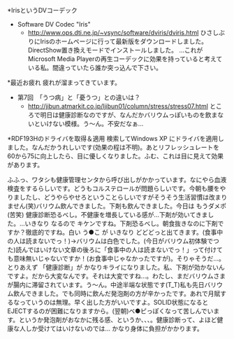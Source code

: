 *IrisというDVコーデック
* Software DV Codec "Iris"
  * http://www.ops.dti.ne.jp/~vsync/software/dviris/dviris.html
ひさしぶりにIrisのホームページに行って最新版をダウンロードしました。DirectShow置き換えモードでインストールしました。
…これがMicrosoft Media Playerの再生コーデックに効果を持っていると考えている私。間違っていたら誰か突っ込んで下さい。

*最近お疲れ
疲れが溜まってきています。
* 第7回　「うつ病」と「憂うつ」との違いは？
  * http://jibun.atmarkit.co.jp/ljibun01/column/stress/stress07.html
ところで明日は健康診断なのですが、なんだかバリウムっぽいものを飲まないといけない模様。う～ん。不安だなぁ…

*RDF193Hのドライバを取得＆適用
検索してWindows XP にドライバを適用しました。なんだかうれしいです(効果の程は不明)。あとリフレッシュレートを 60から75に向上したら、目に優しくなりました。ふむ、これは目に見えて効果があります。





ふふっ、ワタシも健康管理センタから呼び出しがかかっています。なにやら血液検査をするらしいです。どうもコルステロールが問題らしいです。今朝も腰をやりましたし、どうやらやせろということらしいですがそうそう生活習慣は改まりません(笑)バリウム飲んできました。下剤も飲んできました。今日は もうダメポ (苦笑) 健康診断恐るべし。不健康を増長している感が…下剤が効いてきました。…いきなり なるので キケンですね。下剤恐るべし。朝食抜きなのに下剤ですか？徹底的ですね。白い う●こ が いきなり どどどっと出てきます。(食事中の人は読まないでっ！)→バリウムは白色でした。(今日がバリウム初体験でつた)読んではいけない文章の後ろに「食事中の人は読まないでっ！」って付けても意味無いじゃないですか！(お食事中じゃなかったですが)。そりゃそうだ…。とりあえず 「健康診断」が かなりキライになりました。私、下剤が効かないんですよ。だから大変なんです。それは大変ですね…。わたし、まだバリウムさまが腸内に滞留されています。う～ん。中途半端な状態です(T_T)私も先日バリウム飲んできました。でも同時に飲んだ発泡剤の方が辛かったです。あれで月賦するなっていうのは無理。早く出した方がいいですよ。SOLID状態になるとEJECTするのが困難になりますから。(翌朝)ベ●ピっぽくなって苦しんでいます。というか発泡剤がおなかに残る感、というか、、、。健康診断って、よほど健康な人しか受けてはいけないのでは… かなり身体に負担がかかります。
